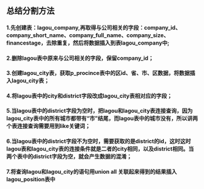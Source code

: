 ## 总结分割方法
#### 1.先创建表：lagou_company,再取得与公司相关的字段：company_id、company_short_name、company_full_name、company_size、financestage，去除重复，然后将数据插入到表lagou_company中;
#### 2.删除lagou表中原来与公司相关的字段，保留company_id；
#### 3.创建lagou_city表，获取p_procince表中的区id、省、市、区数据，将数据插入lagou_city表；
#### 4.将lagou表中的city和district字段改成lagou_city表相对应的字段；
#### 5.当lagou表中的district字段为空时，把lagou和lagou_city表连接查询，因为lagou_city表中的所有城市都带有“市”结尾，而lagou表中的城市没有，所以讲两个表连接查询需要用到like关键词；
#### 6.当lagou表中的district字段不为空时，需要获取的是district的id，这时这时lagou表和lagou_city表的连接条件就是二者的city相同，以及district相同。当两个表中的district字段为空，就会产生数据的混淆；
#### 7.将查询lagou和lagou_city的语句用union all 关联起来得到的结果插入lagou_position表中